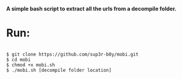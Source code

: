 **A simple bash script to extract all the urls from a decompile folder.**


# Run:


```

$ git clone https://github.com/sup3r-b0y/mobi.git
$ cd mobi
$ chmod +x mobi.sh
$ ./mobi.sh [decompile folder location]

```
